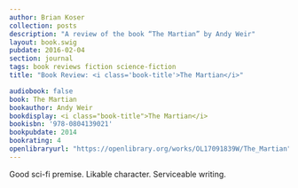 ```yaml
---
author: Brian Koser
collection: posts
description: "A review of the book “The Martian” by Andy Weir"
layout: book.swig
pubdate: 2016-02-04
section: journal
tags: book reviews fiction science-fiction
title: "Book Review: <i class='book-title'>The Martian</i>"

audiobook: false
book: The Martian
bookauthor: Andy Weir
bookdisplay: <i class="book-title">The Martian</i>
bookisbn: '978-0804139021'
bookpubdate: 2014 
bookrating: 4
openlibraryurl: "https://openlibrary.org/works/OL17091839W/The_Martian"
---
```

Good sci-fi premise. Likable character. Serviceable writing.